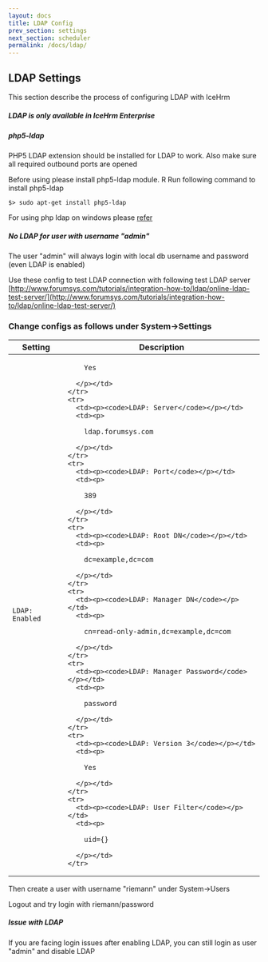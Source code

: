 ```yaml
---
layout: docs
title: LDAP Config
prev_section: settings
next_section: scheduler
permalink: /docs/ldap/
---
```


## LDAP Settings

This section describe the process of configuring LDAP with IceHrm

<div class="note unreleased">
  <h5>LDAP is only available in IceHrm Enterprise</h5>
  <p></p>
</div>

<div class="note warning">
  <h5>php5-ldap</h5>
  <p>PHP5 LDAP extension should be installed for LDAP to work. Also make sure all required outbound ports are opened</p>
</div>

Before using please install php5-ldap module. R
Run following command to install php5-ldap

<code>$> sudo apt-get install php5-ldap</code>

For using php ldap on windows please [refer](http://stackoverflow.com/questions/16864306/fatal-error-call-to-undefined-function-ldap-connect)


<div class="note info">
  <h5>No LDAP for user with username "admin"</h5>
  <p>The user "admin" will always login with local db username and password (even LDAP is enabled)</p>
</div>


Use these config to test LDAP connection with following test LDAP server
[http://www.forumsys.com/tutorials/integration-how-to/ldap/online-ldap-test-server/](http://www.forumsys.com/tutorials/integration-how-to/ldap/online-ldap-test-server/)


### Change configs as follows under System->Settings


<div class="mobile-side-scroller">
<table>
  <thead>
    <tr>
      <th>Setting</th>
      <th>Description</th>
    </tr>
  </thead>
  <tbody>
    <tr>
      <td><p><code>LDAP: Enabled</code></p></td>
      <td><p>
        
        Yes

      </p></td>
    </tr>
    <tr>
      <td><p><code>LDAP: Server</code></p></td>
      <td><p>

        ldap.forumsys.com

      </p></td>
    </tr>
    <tr>
      <td><p><code>LDAP: Port</code></p></td>
      <td><p>

        389

      </p></td>
    </tr>
    <tr>
      <td><p><code>LDAP: Root DN</code></p></td>
      <td><p>

        dc=example,dc=com

      </p></td>
    </tr>
    <tr>
      <td><p><code>LDAP: Manager DN</code></p></td>
      <td><p>

        cn=read-only-admin,dc=example,dc=com

      </p></td>
    </tr>
    <tr>
      <td><p><code>LDAP: Manager Password</code></p></td>
      <td><p>

        password

      </p></td>
    </tr>
    <tr>
      <td><p><code>LDAP: Version 3</code></p></td>
      <td><p>

        Yes

      </p></td>
    </tr>
    <tr>
      <td><p><code>LDAP: User Filter</code></p></td>
      <td><p>

        uid={}

      </p></td>
    </tr>
  </tbody>
</table>
</div>

Then create a user with username "riemann" under System->Users

Logout and try login with riemann/password


<div class="note info">
  <h5>Issue with LDAP</h5>
  <p>If you are facing login issues after enabling LDAP, you can still login as user "admin" and disable LDAP</p>
</div>
